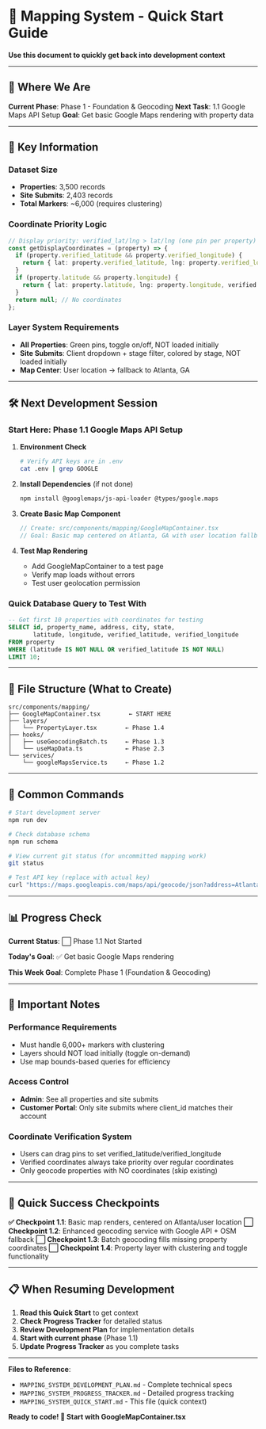 # 🚀 Mapping System - Quick Start Guide

**Use this document to quickly get back into development context**

---

## 🎯 Where We Are

**Current Phase**: Phase 1 - Foundation & Geocoding
**Next Task**: 1.1 Google Maps API Setup
**Goal**: Get basic Google Maps rendering with property data

---

## 🔑 Key Information

### **Dataset Size**
- **Properties**: 3,500 records
- **Site Submits**: 2,403 records
- **Total Markers**: ~6,000 (requires clustering)

### **Coordinate Priority Logic**
```typescript
// Display priority: verified_lat/lng > lat/lng (one pin per property)
const getDisplayCoordinates = (property) => {
  if (property.verified_latitude && property.verified_longitude) {
    return { lat: property.verified_latitude, lng: property.verified_longitude, verified: true };
  }
  if (property.latitude && property.longitude) {
    return { lat: property.latitude, lng: property.longitude, verified: false };
  }
  return null; // No coordinates
};
```

### **Layer System Requirements**
- **All Properties**: Green pins, toggle on/off, NOT loaded initially
- **Site Submits**: Client dropdown + stage filter, colored by stage, NOT loaded initially
- **Map Center**: User location → fallback to Atlanta, GA

---

## 🛠️ Next Development Session

### **Start Here: Phase 1.1 Google Maps API Setup**

1. **Environment Check**
   ```bash
   # Verify API keys are in .env
   cat .env | grep GOOGLE
   ```

2. **Install Dependencies** (if not done)
   ```bash
   npm install @googlemaps/js-api-loader @types/google.maps
   ```

3. **Create Basic Map Component**
   ```typescript
   // Create: src/components/mapping/GoogleMapContainer.tsx
   // Goal: Basic map centered on Atlanta, GA with user location fallback
   ```

4. **Test Map Rendering**
   - Add GoogleMapContainer to a test page
   - Verify map loads without errors
   - Test user geolocation permission

### **Quick Database Query to Test With**
```sql
-- Get first 10 properties with coordinates for testing
SELECT id, property_name, address, city, state,
       latitude, longitude, verified_latitude, verified_longitude
FROM property
WHERE (latitude IS NOT NULL OR verified_latitude IS NOT NULL)
LIMIT 10;
```

---

## 📁 File Structure (What to Create)

```
src/components/mapping/
├── GoogleMapContainer.tsx        ← START HERE
├── layers/
│   └── PropertyLayer.tsx        ← Phase 1.4
├── hooks/
│   ├── useGeocodingBatch.ts     ← Phase 1.3
│   └── useMapData.ts            ← Phase 2.3
└── services/
    └── googleMapsService.ts     ← Phase 1.2
```

---

## 🔧 Common Commands

```bash
# Start development server
npm run dev

# Check database schema
npm run schema

# View current git status (for uncommitted mapping work)
git status

# Test API key (replace with actual key)
curl "https://maps.googleapis.com/maps/api/geocode/json?address=Atlanta,GA&key=YOUR_API_KEY"
```

---

## 📊 Progress Check

**Current Status**: ⬜ Phase 1.1 Not Started

**Today's Goal**: ✅ Get basic Google Maps rendering

**This Week Goal**: Complete Phase 1 (Foundation & Geocoding)

---

## 🚨 Important Notes

### **Performance Requirements**
- Must handle 6,000+ markers with clustering
- Layers should NOT load initially (toggle on-demand)
- Use map bounds-based queries for efficiency

### **Access Control**
- **Admin**: See all properties and site submits
- **Customer Portal**: Only site submits where client_id matches their account

### **Coordinate Verification System**
- Users can drag pins to set verified_latitude/verified_longitude
- Verified coordinates always take priority over regular coordinates
- Only geocode properties with NO coordinates (skip existing)

---

## 🎯 Quick Success Checkpoints

**✅ Checkpoint 1.1**: Basic map renders, centered on Atlanta/user location
**⬜ Checkpoint 1.2**: Enhanced geocoding service with Google API + OSM fallback
**⬜ Checkpoint 1.3**: Batch geocoding fills missing property coordinates
**⬜ Checkpoint 1.4**: Property layer with clustering and toggle functionality

---

## 📋 When Resuming Development

1. **Read this Quick Start** to get context
2. **Check Progress Tracker** for detailed status
3. **Review Development Plan** for implementation details
4. **Start with current phase** (Phase 1.1)
5. **Update Progress Tracker** as you complete tasks

---

**Files to Reference**:
- `MAPPING_SYSTEM_DEVELOPMENT_PLAN.md` - Complete technical specs
- `MAPPING_SYSTEM_PROGRESS_TRACKER.md` - Detailed progress tracking
- `MAPPING_SYSTEM_QUICK_START.md` - This file (quick context)

**Ready to code! 🚀 Start with GoogleMapContainer.tsx**